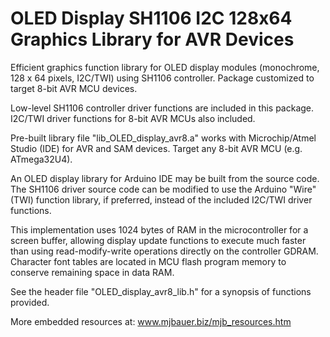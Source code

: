 # OLED Display SH1106 I2C 128x64 Graphics Library for AVR Devices
Efficient graphics function library for OLED display modules (monochrome, 128 x 64 pixels, I2C/TWI) using SH1106 controller. Package customized to target 8-bit AVR MCU devices.

Low-level SH1106 controller driver functions are included in this package.  I2C/TWI driver functions for 8-bit AVR MCUs also included.

Pre-built library file "lib_OLED_display_avr8.a" works with Microchip/Atmel Studio (IDE) for AVR and SAM devices. Target any 8-bit AVR MCU (e.g. ATmega32U4).

An OLED display library for Arduino IDE may be built from the source code. The SH1106 driver source code can be modified to use the Arduino "Wire" (TWI) function library, if preferred, instead of the included I2C/TWI driver functions.

This implementation uses 1024 bytes of RAM in the microcontroller for a screen buffer, allowing display update functions to execute much faster than using read-modify-write operations directly on the controller GDRAM. Character font tables are located in MCU flash program memory to conserve remaining space in data RAM.

See the header file "OLED_display_avr8_lib.h" for a synopsis of functions provided.

More embedded resources at: www.mjbauer.biz/mjb_resources.htm
